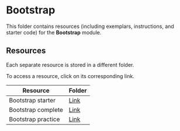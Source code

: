 # Bootstrap

This folder contains resources (including exemplars, instructions, and starter code) for the **Bootstrap** module.

## Resources

Each separate resource is stored in a different folder.

To access a resource, click on its corresponding link. 

| Resource | Folder |
| --- | --- |
| Bootstrap starter | [Link](./bootstrap-starter) |
| Bootstrap complete | [Link](./bootstrap-complete) |
| Bootstrap practice | [Link](./bootstrap-exercise/) |
